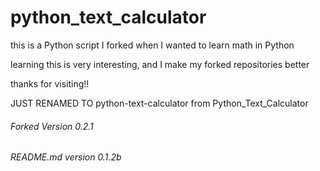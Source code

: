 # python_text_calculator


this is a Python script I forked when I wanted to learn math in Python

learning this is very interesting, and I make my forked repositories better

thanks for visiting!! 


JUST RENAMED TO python-text-calculator from Python_Text_Calculator


###### Forked Version 0.2.1
###### README.md version 0.1.2b
